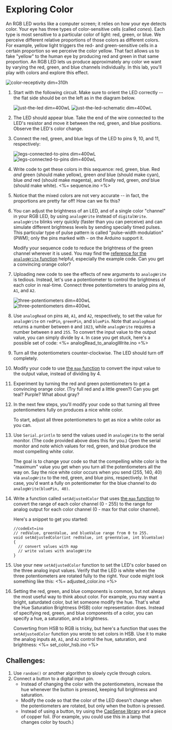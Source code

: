 # Exploring Color

An RGB LED works like a computer screen; it relies on how your eye detects color. Your eye has three types of color-sensitive cells (called *cones*). Each type is most sensitive to a particular color of light: red, green, or blue. We perceive different relative proportions of those colors as different colors. For example, yellow light triggers the red- and green-sensitive cells in a certain proportion so we perceive the color yellow. That fact allows us to fake "yellow" to the human eye by producing red and green in that same proportion. An RGB LED lets us produce approximately any color we want by varying the red, green, and blue channels individually. In this lab, you'll play with colors and explore this effect.

![color-receptivity dim=310h](img/color-responsivity.png "Sensitivity of the red, green, and blue cone cells in your eye")

1.  Start with the following circuit. Make sure to orient the LED correctly -- the flat side should be on the left as in the diagram below.

    ![just-the-led dim=400wL](img/just-the-led-please.png "Fritzing for RGB LED with single active channel") ![just-the-led-schematic dim=400wL](img/just-the-led-please-schematic.png "Schematic for RGB LED with single active channel")

2.  The LED should appear blue. Take the end of the wire connected to the LED's resistor and move it between the red, green, and blue positions. Observe the LED's color change.

3.  Connect the red, green, and blue legs of the LED to pins 9, 10, and 11, respectively:

    ![legs-connected-to-pins dim=400wL](img/legs-connected-to-pins.png "Fritzing for RGB LED on pins 9, 10, 11") ![legs-connected-to-pins dim=400wL](img/legs-connected-to-pins-schematic.png "Schematic for RGB LED on pins 9, 10, 11")

4.  Write code to get these colors in this sequence: red, green, blue. Red *and* green (should make yellow), green *and* blue (should make cyan), blue *and* red (should make magenta), and finally red, green, *and* blue (should make white).
    <%= sequence.ino =%>
5.  Notice that the mixed colors are not very accurate -- in fact, the proportions are pretty far off! How can we fix this?

6.  You can adjust the brightness of an LED, and of a single color "channel" in your RGB LED, by using `analogWrite` instead of `digitalWrite`. `analogWrite` blinks very quickly (faster than you can perceive) and can simulate different brightness levels by sending specially timed pulses. This particular type of pulse pattern is called "pulse-width modulation" (PWM); only the pins marked with `~` on the Arduino support it.

    Modify your sequence code to reduce the brightness of the green channel wherever it is used. You may find the [reference for the `analogWrite` function](http://arduino.cc/en/Reference/AnalogWrite) helpful, especially the example code. Can you get a convincing orange color?

7.  Uploading new code to see the effects of new arguments to `analogWrite` is tedious. Instead, let's use a potentiometer to control the brightness of each color in real-time. Connect three potentiometers to analog pins `A0`, `A1`, and `A2`.

    ![three-potentiometers dim=400wL](img/three-potentiometers.png "Fritzing for RGB LED and three potentiometers") ![three-potentiometers dim=400wL](img/three-potentiometers-schematic.png "Schematic for RGB LED and three potentiometers")

8.  Use `analogRead` on pins `A0`, `A1`, and `A2`, respectively, to set the value for `analogWrite` on `redPin`, `greenPin`, and `bluePin`. Note that `analogRead` returns a number between `0` and `1023`, while `analogWrite` requires a number between `0` and `255`. To convert the input value to the output value, you can simply divide by `4`. In case you get stuck, here's a possible set of code:
    <%= analogRead_to_analogWrite.ino =%>
9.  Turn all the potentiometers counter-clockwise. The LED should turn off completely.

10. Modify your code to use [the `map` function](http://arduino.cc/en/Reference/map) to convert the input value to the output value, instead of dividing by 4.

11. Experiment by turning the red and green potentiometers to get a convincing orange color. (Try full red and a little green?) Can you get teal? Purple? What about gray?

12. In the next few steps, you'll modify your code so that turning all three potentiometers fully on produces a nice white color.

    To start, adjust all three potentiometers to get as nice a white color as you can.

12. Use `Serial.println` to send the values used in `analogWrite` to the serial monitor. (The code provided above does this for you.) Open the serial monitor and note which values for red, green, and blue produce the most compelling white color. 

    The goal is to change your code so that the compelling white color is the "maximum" value you get when you turn all the potentiometers all the way on. Say the nice white color occurs when you send (255, 140, 40) via `analogWrite` to the red, green, and blue pins, respectively. In that case, you'd want a fully on potentiometer for the blue channel to do `analogWrite(bluePin, 40)`.

13. Write a function called `setAdjustedColor` that uses [the `map` function](http://arduino.cc/en/Reference/map) to convert the range of each color channel (0 - 255) to the range for analog output for each color channel (0 - max for that color channel).

    Here's a snippet to get you started:

        //codeExt=ino
        // redValue, greenValue, and blueValue range from 0 to 255.
        void setAdjustedColor(int redValue, int greenValue, int blueValue) {
          // convert values with map
          // write values with analogWrite
        }

14. Use your new `setAdjustedColor` function to set the LED's color based on the three analog input values. Verify that the LED is white when the three potentiometers are rotated fully to the right. Your code might look something like this:
    <%= adjusted_color.ino =%>
15. Setting the red, green, and blue components is common, but not always the most useful way to think about color. For example, you may want a bright, saturdated color, but let someone modify the hue. That's what the Hue Saturation Brightness (HSB) color representation does. Instead of specifying red, green, and blue components of a color, you can specify a hue, a saturation, and a brightness.

    Converting from HSB to RGB is tricky, but here's a function that uses the `setAdjustedColor` function you wrote to set colors in HSB. Use it to make the analog inputs `A0`, `A1`, and `A2` control the hue, saturation, and brightness:
    <%= set_color_hsb.ino =%>


## Challenges:
1.  Use `random()` or another algorithm to slowly cycle through colors.
2.  Connect a button to a digital input pin.
    - Instead of changing the color with the potentiometers, increase the hue whenever the button is pressed, keeping full brightness and saturation. 
    - Modify the code so that the color of the LED doesn't change when the potentiometers are rotated, but only when the button is pressed.
    - Instead of using a button, try using the [CapSense library](http://playground.arduino.cc/Main/CapacitiveSensor) and a piece of copper foil. (For example, you could use this in a lamp that changes color by touch.)
